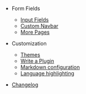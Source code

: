 * Form Fields

  * [Input Fields](html_input_fields.md)
  * [Custom Navbar](custom-navbar.md)
  * [More Pages](more-pages.md)

* Customization
  * [Themes](themes.md)
  * [Write a Plugin](write-a-plugin.md)
  * [Markdown configuration](markdown.md)
  * [Language highlighting](language-highlight.md)

* [Changelog](changelog.md)
